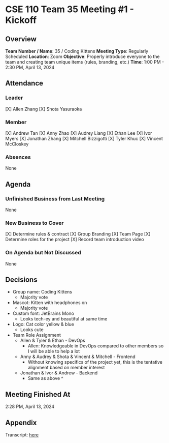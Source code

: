 # CSE 110 Team 35 Meeting #1 - Kickoff

## Overview
**Team Number / Name**: 35 / Coding Kittens
**Meeting Type**: Regularly Scheduled
**Location**: Zoom
**Objective**: Properly introduce everyone to the team and creating team unique items (rules, branding, etc.)
**Time**: 1:00 PM - 2:30 PM, April 13, 2024

## Attendance

### Leader
[X] Allen Zhang
[X] Shota Yasuraoka

### Member
[X] Andrew Tan
[X] Anny Zhao
[X] Audrey Liang
[X] Ethan Lee
[X] Ivor Myers
[X] Jonathan Zhang
[X] Mitchell Bizzigotti
[X] Tyler Khuc
[X] Vincent McCloskey

### Absences
None

## Agenda

### Unfinished Business from Last Meeting
None

### New Business to Cover
[X] Determine rules & contract 
[X] Group Branding
[X] Team Page
[X] Determine roles for the project
[X] Record team introduction video

### On Agenda but Not Discussed
None

## Decisions
- Group name: Coding Kittens
  - Majority vote
- Mascot: Kitten with headphones on
  - Majority vote
- Custom font: JetBrains Mono
  - Looks tech-ey and beautiful at same time
- Logo: Cat color yellow & blue
  - Looks cute
- Team Role Assignment
  - Allen & Tyler & Ethan - DevOps
    - Allen: Knowledgeable in DevOps compared to other members so I will be able to help a lot
  - Anny & Audrey & Shota & Vincent & Mitchell - Frontend
    - Without knowing specifics of the project yet, this is the tentative alignment based on member interest
  - Jonathan & Ivor & Andrew - Backend
    - Same as above ^

## Meeting Finished At
2:28 PM, April 13, 2024

## Appendix
Transcript: [here](https://otter.ai/u/32VSXwLb9300RpFi0ig42MUUrp0)